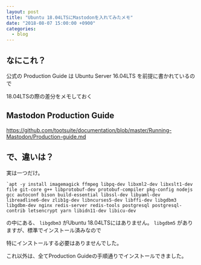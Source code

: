 ```yaml
---
layout: post
title: "Ubuntu 18.04LTSにMastodonを入れてみたメモ"
date: "2018-08-07 15:00:00 +0900"
categories: 
  - blog
---
```

## なにこれ？

公式の Production Guide は Ubuntu Server 16.04LTS を前提に書かれているので  

18.04LTSの際の差分をメモしておく  

## Mastodon Production Guide

<a href="https://github.com/tootsuite/documentation/blob/master/Running-Mastodon/Production-guide.md">https://github.com/tootsuite/documentation/blob/master/Running-Mastodon/Production-guide.md  

## で、違いは？

実は一つだけ。  

```
`apt -y install imagemagick ffmpeg libpq-dev libxml2-dev libxslt1-dev file git-core g++ libprotobuf-dev protobuf-compiler pkg-config nodejs gcc autoconf bison build-essential libssl-dev libyaml-dev libreadline6-dev zlib1g-dev libncurses5-dev libffi-dev libgdbm3 libgdbm-dev nginx redis-server redis-tools postgresql postgresql-contrib letsencrypt yarn libidn11-dev libicu-dev
````


の中にある、 `libgdbm3` がUbuntu 18.04LTSにはありません。 `libgdbm5` がありますが、標準でインストール済みなので  

特にインストールする必要はありませんでした。  


これ以外は、全てProduction Guideの手順通りでインストールできました。  

